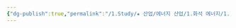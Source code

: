 ```yaml
---
{"dg-publish":true,"permalink":"/1.Study/★ 산업/에너지 산업/1.화석 에너지/1.정유화학/종목/KG케미칼/","created":"2024-11-20T21:02:28.367+09:00","updated":"2025-06-03T20:07:20.989+09:00"}
---
```


